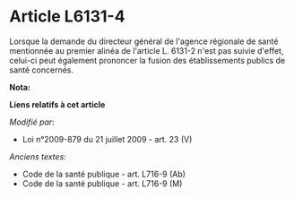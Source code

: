 # Article L6131-4

Lorsque la demande du directeur général de l'agence régionale de santé mentionnée au premier alinéa de l'article L. 6131-2
n'est pas suivie d'effet, celui-ci peut également prononcer la fusion des établissements publics de santé concernés.

**Nota:**



**Liens relatifs à cet article**

_Modifié par_:

  - Loi n°2009-879 du 21 juillet 2009 - art. 23 (V)

_Anciens textes_:

  - Code de la santé publique - art. L716-9 (Ab)
  - Code de la santé publique - art. L716-9 (M)
